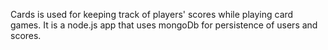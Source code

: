 Cards is used for keeping track of players' scores while playing card games. It is a node.js app that uses mongoDb for persistence of users and scores.